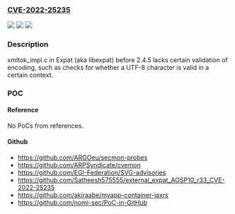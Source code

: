 ### [CVE-2022-25235](https://cve.mitre.org/cgi-bin/cvename.cgi?name=CVE-2022-25235)
![](https://img.shields.io/static/v1?label=Product&message=n%2Fa&color=blue)
![](https://img.shields.io/static/v1?label=Version&message=n%2Fa&color=blue)
![](https://img.shields.io/static/v1?label=Vulnerability&message=n%2Fa&color=brighgreen)

### Description

xmltok_impl.c in Expat (aka libexpat) before 2.4.5 lacks certain validation of encoding, such as checks for whether a UTF-8 character is valid in a certain context.

### POC

#### Reference
No PoCs from references.

#### Github
- https://github.com/ARGOeu/secmon-probes
- https://github.com/ARPSyndicate/cvemon
- https://github.com/EGI-Federation/SVG-advisories
- https://github.com/Satheesh575555/external_expat_AOSP10_r33_CVE-2022-25235
- https://github.com/akiraabe/myapp-container-jaxrs
- https://github.com/nomi-sec/PoC-in-GitHub

